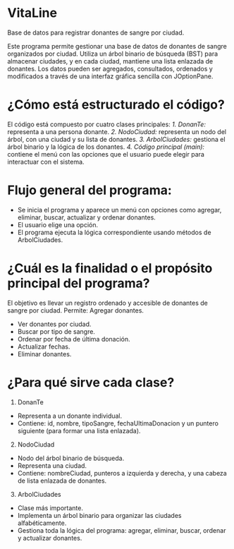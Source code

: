 # VitaLine
Base de datos para registrar donantes de sangre por ciudad.

Este programa permite gestionar una base de datos de donantes de sangre organizados por ciudad. Utiliza un árbol binario de búsqueda (BST) para almacenar ciudades, y en cada ciudad, mantiene una lista enlazada de donantes. Los datos pueden ser agregados, consultados, ordenados y modificados a través de una interfaz gráfica sencilla con JOptionPane.

# ¿Cómo está estructurado el código?
El código está compuesto por cuatro clases principales:
*1. DonanTe:* representa a una persona donante.
*2. NodoCiudad:* representa un nodo del árbol, con una ciudad y su lista de
donantes.
*3. ArbolCiudades:* gestiona el árbol binario y la lógica de los donantes.
*4. Código principal (main):* contiene el menú con las opciones que el usuario
puede elegir para interactuar con el sistema.

# Flujo general del programa:
- Se inicia el programa y aparece un menú con opciones como agregar, eliminar, buscar, actualizar y ordenar donantes.
- El usuario elige una opción.
- El programa ejecuta la lógica correspondiente usando métodos de 
ArbolCiudades.

# ¿Cuál es la finalidad o el propósito principal del programa?
El objetivo es llevar un registro ordenado y accesible de donantes de sangre por ciudad. Permite:
Agregar donantes.
- Ver donantes por ciudad.
- Buscar por tipo de sangre.
- Ordenar por fecha de última donación.
- Actualizar fechas.
- Eliminar donantes.

# ¿Para qué sirve cada clase?
1. DonanTe
- Representa a un donante individual.
- Contiene: id, nombre, tipoSangre, fechaUltimaDonacion y un puntero siguiente (para formar una lista enlazada).

2. NodoCiudad
- Nodo del árbol binario de búsqueda.
- Representa una ciudad.
- Contiene: nombreCiudad, punteros a izquierda y derecha, y una cabeza de lista enlazada de donantes.

3. ArbolCiudades
- Clase más importante.
- Implementa un árbol binario para organizar las ciudades alfabéticamente.
- Gestiona toda la lógica del programa: agregar, eliminar, buscar, ordenar y
actualizar donantes.